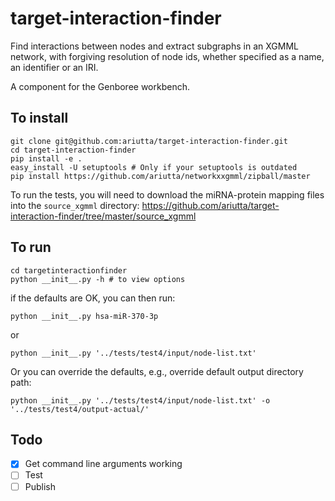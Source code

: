 # target-interaction-finder
Find interactions between nodes and extract subgraphs in an XGMML network, with forgiving resolution of node ids, whether specified as a name, an identifier or an IRI.

A component for the Genboree workbench.

## To install

```
git clone git@github.com:ariutta/target-interaction-finder.git
cd target-interaction-finder
pip install -e .
easy_install -U setuptools # Only if your setuptools is outdated
pip install https://github.com/ariutta/networkxxgmml/zipball/master
```

To run the tests, you will need to download the miRNA-protein mapping files into the ```source_xgmml``` directory: https://github.com/ariutta/target-interaction-finder/tree/master/source_xgmml

## To run

```
cd targetinteractionfinder
python __init__.py -h # to view options
```

if the defaults are OK, you can then run:

```
python __init__.py hsa-miR-370-3p
```

or

```
python __init__.py '../tests/test4/input/node-list.txt'
```

Or you can override the defaults, e.g., override default output directory path:

```
python __init__.py '../tests/test4/input/node-list.txt' -o '../tests/test4/output-actual/'
```

## Todo
* [x] Get command line arguments working
* [ ] Test
* [ ] Publish

